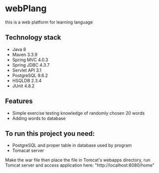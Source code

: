 # webPlang

this is a web platform for learning language

## Technology stack

* Java 8
* Maven 3.3.9
* Spring MVC 4.0.3
* Spring JDBC 4.3.7
* Servlet API 3.1
* PostgreSQL 9.6.2
* HSQLDB 2.3.4
* JUnit 4.8.2

## Features

* Simple exercise testing knowledge of randomly chosen 20 words
* Adding words to database

## To run this project you need:

- PostgreSQL and proper table in database used by program
- Tomacat server

Make the war file then place the file in Tomcat's webapps directory, run Tomcat server and access application here: "http://localhost:8080/home"